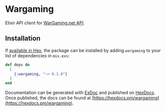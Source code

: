 # Wargaming

Elixir API client for [WarGaming.net API](https://developers.wargaming.net).

## Installation

If [available in Hex](https://hex.pm/docs/publish), the package can be installed
by adding `wargaming` to your list of dependencies in `mix.exs`:

```elixir
def deps do
  [
    {:wargaming, "~> 0.1.0"}
  ]
end
```

Documentation can be generated with [ExDoc](https://github.com/elixir-lang/ex_doc)
and published on [HexDocs](https://hexdocs.pm). Once published, the docs can
be found at [https://hexdocs.pm/wargaming](https://hexdocs.pm/wargaming).
